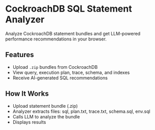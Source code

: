 #  CockroachDB SQL Statement Analyzer

Analyze CockroachDB statement bundles and get LLM-powered performance recommendations in your browser.

## Features

- Upload `.zip` bundles from CockroachDB
- View query, execution plan, trace, schema, and indexes
- Receive AI-generated SQL recommendations



## How It Works
- Upload statement bundle (.zip)
- Analyzer extracts files: sql, plan.txt, trace.txt, schema.sql, env.sql
- Calls LLM to analyze the bundle 
- Displays results

